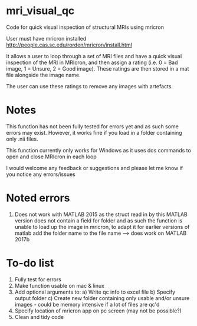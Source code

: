 # mri_visual_qc
Code for quick visual inspection of structural MRIs using mricron

User must have mricron installed http://people.cas.sc.edu/rorden/mricron/install.html 

It allows a user to loop through a set of MRI files and have a quick visual inspection of the MRI in MRIcron, and then assign a rating (i.e. 0 = Bad image, 1 = Unsure, 2 = Good image).  These ratings are then stored in a mat file alongside the image name.

The user can use these ratings to remove any images with artefacts.

# Notes
This function has not been fully tested for errors yet and as such some errors may exist. However, it works fine if you load in a folder containing only .nii files.

This function currently only works for Windows as it uses dos commands to open and close MRIcron in each loop

I would welcome any feedback or suggestions and please let me know if you notice any errors/issues

# Noted errors
1) Does not work with MATLAB 2015 as the struct read in by this MATLAB version does not contain a field for folder and as such the function is unable to load up the image in mricron, to adapt it for earlier versions of matlab add the folder name to the file name --> does work on MATLAB 2017b

# To-do list
1) Fully test for errors
2) Make function usable on mac & linux
3) Add optional arguments to:
        a) Write qc info to excel file
        b) Specify output folder
        c) Create new folder containing only usable and/or unsure images - could be memory intensive if a lot of files are qc'd
4) Specify location of mricron app on pc screen (may not be possible?)
5) Clean and tidy code
